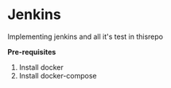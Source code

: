 # Jenkins
Implementing jenkins and all it's test in thisrepo


**Pre-requisites**
1. Install docker
2. Install docker-compose
